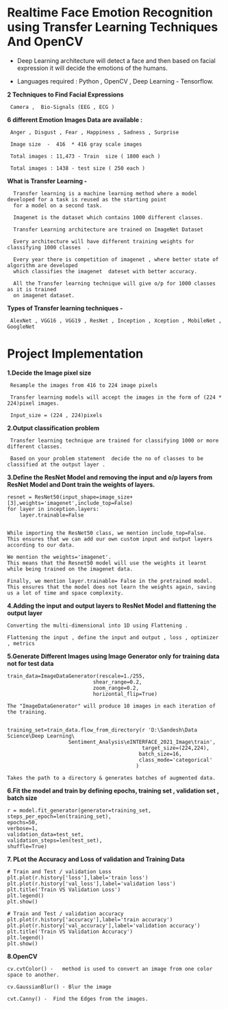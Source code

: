 #  Realtime   Face   Emotion Recognition using  Transfer  Learning  Techniques  And OpenCV 


- Deep Learning architecture will detect a face and then based on facial expression it will decide the emotions of the humans.

- Languages required : Python , OpenCV , Deep Learning - Tensorflow.



**2 Techniques to Find Facial Expressions**

     Camera ,  Bio-Signals (EEG , ECG )



**6 different Emotion Images Data are available :**

     Anger , Disgust , Fear , Happiness , Sadness , Surprise

     Image size  -  416  * 416 gray scale images 

     Total images : 11,473 - Train  size ( 1800 each )

     Total images : 1438 - test size ( 250 each )


**What is Transfer Learning  -** 
      
      Transfer learning is a machine learning method where a model developed for a task is reused as the starting point
      for a model on a second task.
      
      Imagenet is the dataset which contains 1000 different classes.
      
      Transfer Learning architecture are trained on ImageNet Dataset 
      
      Every architecture will have different training weights for classifying 1000 classes  . 
      
      Every year there is competition of imagenet , where better state of algorithm are developed 
      which classifies the imagenet  dateset with better accuracy. 
      
      All the Transfer learning technique will give o/p for 1000 classes as it is trained 
      on imagenet dataset. 
      

**Types of Transfer learning techniques -**  
	
     AlexNet , VGG16 , VGG19 , ResNet , Inception , Xception , MobileNet , GoogleNet 





# Project Implementation 



**1.Decide the Image pixel size** 

     Resample the images from 416 to 224 image pixels 

     Transfer learning models will accept the images in the form of (224 * 224)pixel images.

     Input_size = (224 , 224)pixels





**2.Output classification problem** 

     Transfer learning technique are trained for classifying 1000 or more different classes.

     Based on your problem statement  decide the no of classes to be classified at the output layer .




**3.Define the ResNet Model and removing the input and o/p layers from ResNet Model and Dont train the weights of layers.**


	resnet = ResNet50(input_shape=image_size+[3],weights='imagenet',include_top=False)
	for layer in inception.layers:
    	layer.trainable=False


	While importing the ResNet50 class, we mention include_top=False. 
	This ensures that we can add our own custom input and output layers according to our data.

	We mention the weights='imagenet'. 
	This means that the Resnet50 model will use the weights it learnt while being trained on the imagenet data.

	Finally, we mention layer.trainable= False in the pretrained model.
	This ensures that the model does not learn the weights again, saving us a lot of time and space complexity.





**4.Adding the input and output layers to ResNet Model and flattening the output layer**


	Converting the multi-dimensional into 1D using Flattening .

	Flattening the input , define the input and output , loss , optimizer , metrics 




**5.Generate  Different Images using Image Generator only for training data not for test data** 


	train_data=ImageDataGenerator(rescale=1./255,
                                shear_range=0.2,
                                zoom_range=0.2,
                                horizontal_flip=True)

	The "ImageDataGenerator" will produce 10 images in each iteration of the training.


	training_set=train_data.flow_from_directory(r 'D:\Sandesh\Data Science\Deep Learning\
						Sentiment_Analysis\eINTERFACE_2021_Image\train',
                                                target_size=(224,224),
                                               batch_size=16,
                                               class_mode='categorical'
                                              )

	Takes the path to a directory & generates batches of augmented data.

**6.Fit the model and train by defining epochs, training set , validation set , batch size**


    r = model.fit_generator(generator=training_set,
    steps_per_epoch=len(training_set),
    epochs=50,
    verbose=1,
    validation_data=test_set,
    validation_steps=len(test_set),
    shuffle=True)



**7. PLot the Accuracy and Loss of validation and Training Data**

	# Train and Test / validation Loss
	plt.plot(r.history['loss'],label='train loss')
	plt.plot(r.history['val_loss'],label='validation loss')
	plt.title('Train VS Validation Loss')
	plt.legend()
	plt.show()

	# Train and Test / validation accuracy
	plt.plot(r.history['accuracy'],label='train accuracy')
	plt.plot(r.history['val_accuracy'],label='validation accuracy')
	plt.title('Train VS Validation Accuracy')
	plt.legend()
	plt.show()



**8.OpenCV** 

	cv.cvtColor() -   method is used to convert an image from one color space to another.

	cv.GaussianBlur() - Blur the image

	cvt.Canny() -  Find the Edges from the images.

















